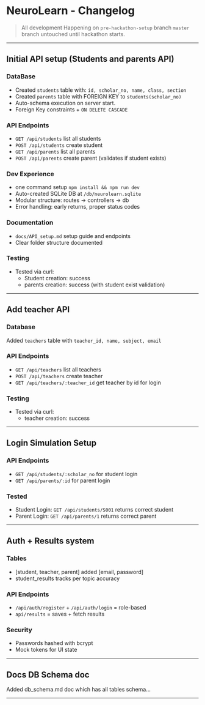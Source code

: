# NeuroLearn - Changelog

> All development Happening on `pre-hackathon-setup` branch
> `master` branch untouched until hackathon starts.

---

## Initial API setup (Students and parents API)

### DataBase
- Created `students` table with: `id, scholar_no, name, class, section`
- Created `parents` table with FOREIGN KEY to `students(scholar_no)`
- Auto-schema execution on server start.
- Foreign Key constraints + `ON DELETE CASCADE`

### API Endpoints
- `GET /api/students` list all students
- `POST /api/students` create student
- `GET /api/parents` list all parents
- `POST /api/parents` create parent (validates if student exists)

### Dev Experience
- one command setup `npm install && npm run dev`
- Auto-created SQLite DB at `/db/neurolearn.sqlite`
- Modular structure: routes -> controllers -> db
- Error handling: early returns, proper status codes

### Documentation
- `docs/API_setup.md` setup guide and endpoints
- Clear folder structure documented

### Testing
- Tested via curl:
    - Student creation: success
    - parents creation: success (with student exist validation)

---

## Add teacher API

### Database
Added `teachers` table with `teacher_id, name, subject, email`

### API Endpoints
- `GET /api/teachers` list all teachers
- `POST /api/teachers` create teacher
- `GET /api/teachers/:teacher_id` get teacher by id for login

### Testing
- Tested via curl:
    - teacher creation: success

---

## Login Simulation Setup

### API Endpoints
- `GET /api/students/:scholar_no` for student login
- `GET /api/parents/:id` for parent login

### Tested
- Student Login: `GET /api/students/S001` returns correct student
- Parent Login: `GET /api/parents/1` returns correct parent

---

## Auth + Results system

### Tables
- [student, teacher, parent] added [email, password]
- student_results tracks per topic accuracy

### API Endpoints
- `/api/auth/register` + `/api/auth/login` = role-based
- `api/results` = saves + fetch results

### Security
- Passwords hashed with bcrypt
- Mock tokens for UI state

---

## Docs DB Schema doc

Added db_schema.md doc which has all tables schema...

---


